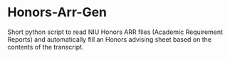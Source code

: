 # Honors-Arr-Gen
Short python script to read NIU Honors ARR files (Academic Requirement Reports) and automatically fill an Honors advising sheet based on the contents of the transcript. 
